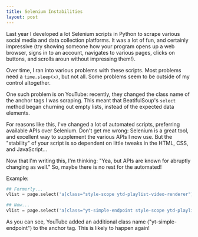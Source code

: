 ```yaml
---
title: Selenium Instabilities
layout: post
---
```


Last year I developed a lot Selenium scripts in Python to scrape various social media
and data collection platforms.  It was a lot of fun, and certainly impressive (try showing
someone how your program opens up a web browser, signs in to an account, navigates to various pages, clicks on buttons,
and scrolls aroun without impressing them!).  

Over time, I ran into various problems with these scripts.  Most problems need a `time.sleep(x)`, but
not all.  Some problems seem to be outside of my control altogether.

One such problem is on YouTube: recently, they changed the class name of the anchor tags I was
scraping.  This meant that BeatifulSoup's `select` method began churning out empty lists, instead
of the expected data elements.  

For reasons like this, I've changed a lot of automated scripts, preferring available APIs over
Selenium.  Don't get me wrong: Selenium is a great tool, and excellent way to supplement the various
APIs I now use.  But the "stability" of your script is so dependent on little tweaks in the HTML, CSS,
and JavaScript...  

Now that I'm writing this, I'm thinking: "Yea, but APIs are known for abruptly changing as well."  So,
maybe there is no rest for the automated!  

Example:

```python
## Formerly...
vlist = page.select('a[class="style-scope ytd-playlist-video-renderer"]')

## Now...
vlist = page.select('a[class="yt-simple-endpoint style-scope ytd-playlist-video-renderer"]')
```

As you can see, YouTube added an additional class name ("yt-simple-endpoint") to the anchor
tag.  This is likely to happen again!
